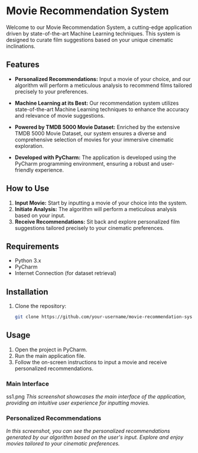 # Movie Recommendation System

Welcome to our Movie Recommendation System, a cutting-edge application driven by state-of-the-art Machine Learning techniques. This system is designed to curate film suggestions based on your unique cinematic inclinations.

## Features

- **Personalized Recommendations:** Input a movie of your choice, and our algorithm will perform a meticulous analysis to recommend films tailored precisely to your preferences.

- **Machine Learning at its Best:** Our recommendation system utilizes state-of-the-art Machine Learning techniques to enhance the accuracy and relevance of movie suggestions.

- **Powered by TMDB 5000 Movie Dataset:** Enriched by the extensive TMDB 5000 Movie Dataset, our system ensures a diverse and comprehensive selection of movies for your immersive cinematic exploration.

- **Developed with PyCharm:** The application is developed using the PyCharm programming environment, ensuring a robust and user-friendly experience.

## How to Use

1. **Input Movie:** Start by inputting a movie of your choice into the system.
2. **Initiate Analysis:** The algorithm will perform a meticulous analysis based on your input.
3. **Receive Recommendations:** Sit back and explore personalized film suggestions tailored precisely to your cinematic preferences.

## Requirements

- Python 3.x
- PyCharm
- Internet Connection (for dataset retrieval)

## Installation

1. Clone the repository:

   ```bash
   git clone https://github.com/your-username/movie-recommendation-system.git
## Usage

1. Open the project in PyCharm.
2. Run the main application file.
3. Follow the on-screen instructions to input a movie and receive personalized recommendations.



### Main Interface

ss1.png
*This screenshot showcases the main interface of the application, providing an intuitive user experience for inputting movies.*

### Personalized Recommendations


*In this screenshot, you can see the personalized recommendations generated by our algorithm based on the user's input. Explore and enjoy movies tailored to your cinematic preferences.*

